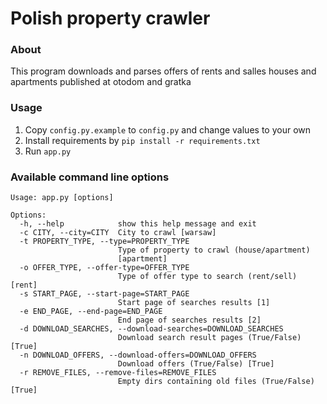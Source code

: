 # Polish property crawler

### About
This program downloads and parses offers of rents and salles houses and apartments published at otodom and gratka

### Usage
1. Copy `config.py.example` to `config.py` and change values to your own
2. Install requirements by `pip install -r requirements.txt`
3. Run `app.py`

### Available command line options
```
Usage: app.py [options]

Options:
  -h, --help            show this help message and exit
  -c CITY, --city=CITY  City to crawl [warsaw]
  -t PROPERTY_TYPE, --type=PROPERTY_TYPE
                        Type of property to crawl (house/apartment)
                        [apartment]
  -o OFFER_TYPE, --offer-type=OFFER_TYPE
                        Type of offer type to search (rent/sell) [rent]
  -s START_PAGE, --start-page=START_PAGE
                        Start page of searches results [1]
  -e END_PAGE, --end-page=END_PAGE
                        End page of searches results [2]
  -d DOWNLOAD_SEARCHES, --download-searches=DOWNLOAD_SEARCHES
                        Download search result pages (True/False) [True]
  -n DOWNLOAD_OFFERS, --download-offers=DOWNLOAD_OFFERS
                        Download offers (True/False) [True]
  -r REMOVE_FILES, --remove-files=REMOVE_FILES
                        Empty dirs containing old files (True/False) [True]
```